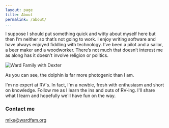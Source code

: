 ```yaml
---
layout: page  
title: About  
permalink: /about/  
...
```


I suppose I should put something quick and witty about myself here but
then I’m neither so that’s not going to work. I enjoy writing software
and have always enjoyed fiddling with technology. I’ve been a pilot and
a sailor, a beer maker and a woodworker. There’s not much that doesn’t
interest me as along has it doesn’t involve religion or politics.

![Ward Family with
Dexter](http://mike-ward.net/cdn/images/about/family.jpg)

As you can see, the dolphin is far more photogenic than I am.

I'm no expert at RV's. In fact, I'm a newbie, fresh with enthusiasm and
short on knowledge. Follow me as I learn the ins and outs of RV-ing.
I'll share what I learn and hopefully we'll have fun on the way.

### Contact me

<mike@wardfam.org>
